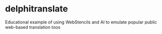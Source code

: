 # delphitranslate
Educational example of using WebStencils and AI to emulate popular public web-based translation toos
